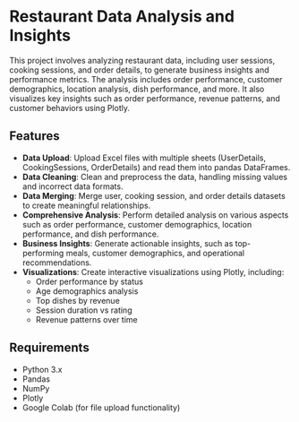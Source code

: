 # Restaurant Data Analysis and Insights

This project involves analyzing restaurant data, including user sessions, cooking sessions, and order details, to generate business insights and performance metrics. The analysis includes order performance, customer demographics, location analysis, dish performance, and more. It also visualizes key insights such as order performance, revenue patterns, and customer behaviors using Plotly.

## Features

- **Data Upload**: Upload Excel files with multiple sheets (UserDetails, CookingSessions, OrderDetails) and read them into pandas DataFrames.
- **Data Cleaning**: Clean and preprocess the data, handling missing values and incorrect data formats.
- **Data Merging**: Merge user, cooking session, and order details datasets to create meaningful relationships.
- **Comprehensive Analysis**: Perform detailed analysis on various aspects such as order performance, customer demographics, location performance, and dish performance.
- **Business Insights**: Generate actionable insights, such as top-performing meals, customer demographics, and operational recommendations.
- **Visualizations**: Create interactive visualizations using Plotly, including:
  - Order performance by status
  - Age demographics analysis
  - Top dishes by revenue
  - Session duration vs rating
  - Revenue patterns over time

## Requirements

- Python 3.x
- Pandas
- NumPy
- Plotly
- Google Colab (for file upload functionality)

  

